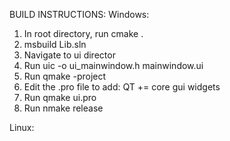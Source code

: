 BUILD INSTRUCTIONS:
Windows:
1) In root directory, run
cmake .
2) msbuild Lib.sln
3) Navigate to ui director
4) Run uic -o ui_mainwindow.h mainwindow.ui
5) Run qmake -project
6) Edit the .pro file to add:
   QT += core gui widgets
7) Run qmake ui.pro
8) Run nmake release

Linux:
